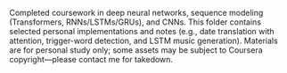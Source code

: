 Completed coursework in deep neural networks, sequence modeling (Transformers, RNNs/LSTMs/GRUs), and CNNs. This folder contains selected personal implementations and notes (e.g., date translation with attention, trigger-word detection, and LSTM music generation). Materials are for personal study only; some assets may be subject to Coursera copyright—please contact me for takedown.
